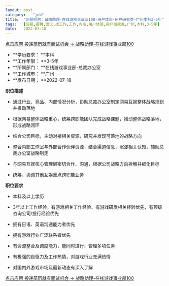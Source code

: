 ```yaml
---
layout:	post
category:	"job"
title:	"网易招聘：战略助理-在线游戏事业部100-用户体验-用户研究类-广州本科3-5年"
tags:	[网易,招聘,面试,找工作,工作,内推,用户体验,用户研究类,广州,本科,3-5年]
date:	2022-07-18
---
```


[点击应聘 投递简历就有面试机会 ->  战略助理-在线游戏事业部100](http://mobile.bole.netease.com/bole/boleDetail?id=41502&employeeId=346f03c3cda5f04c&key=all)



- **学历要求： **本科
- **工作年限： **3-5年
- **所属部门： **在线游戏事业部-总裁办公室
- **工作城市： **广州
- **发布日期： **2022-07-18



**职位描述**

- 通过行业、竞品、内部情况分析，协助总裁办公室制定网易互娱整体战略规划并推动落地

- 根据网易整体战略重心，统筹跨职能团队完成战略课题，推动整体战略落地，形成战略闭环

- 结合公司目标，主动对接相关资源，研究并发现可落地的战略方向

- 整合内部工作室与外部合作伙伴资源，结合渠道信息，沉淀相关认知，辅助总裁办公室战略制定

- 与网易互娱核心管理层密切合作、沟通，根据公司战略方向拆解并细化目标

- 统筹、协调其他互娱重点跨职能业务



**职位要求**

- 本科及以上学历

- 3年以上工作经验。有游戏相关工作经验、有游戏研发相关经验优先，有顶级咨询公司/投行经验优先

- 拥有日语、英语沟通能力者优先

- 拥有游戏行业广泛联系者优先

- 有资源整合及调度能力，能同时进行、管理多项任务

- 有极强的自驱力及工作热情，对游戏行业充满热情

- 对国内外游戏市场及最新动态有深入了解



[点击应聘 投递简历就有面试机会 ->  战略助理-在线游戏事业部100](http://mobile.bole.netease.com/bole/boleDetail?id=41502&employeeId=346f03c3cda5f04c&key=all)